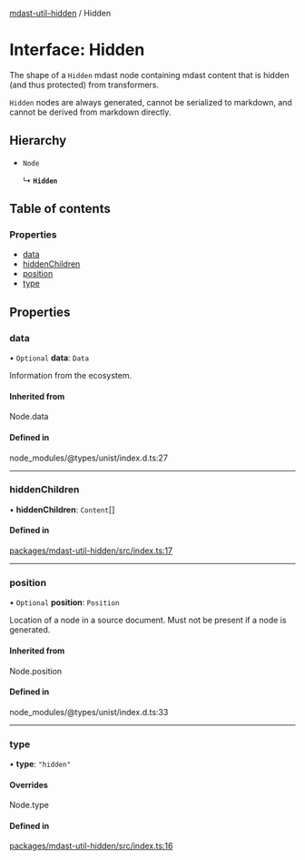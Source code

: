 [mdast-util-hidden](../README.md) / Hidden

# Interface: Hidden

The shape of a `Hidden` mdast node containing mdast content that is hidden
(and thus protected) from transformers.

`Hidden` nodes are always generated, cannot be serialized to markdown, and
cannot be derived from markdown directly.

## Hierarchy

- `Node`

  ↳ **`Hidden`**

## Table of contents

### Properties

- [data](Hidden.md#data)
- [hiddenChildren](Hidden.md#hiddenchildren)
- [position](Hidden.md#position)
- [type](Hidden.md#type)

## Properties

### data

• `Optional` **data**: `Data`

Information from the ecosystem.

#### Inherited from

Node.data

#### Defined in

node_modules/@types/unist/index.d.ts:27

___

### hiddenChildren

• **hiddenChildren**: `Content`[]

#### Defined in

[packages/mdast-util-hidden/src/index.ts:17](https://github.com/Xunnamius/unified-utils/blob/3d8a3a5/packages/mdast-util-hidden/src/index.ts#L17)

___

### position

• `Optional` **position**: `Position`

Location of a node in a source document.
Must not be present if a node is generated.

#### Inherited from

Node.position

#### Defined in

node_modules/@types/unist/index.d.ts:33

___

### type

• **type**: ``"hidden"``

#### Overrides

Node.type

#### Defined in

[packages/mdast-util-hidden/src/index.ts:16](https://github.com/Xunnamius/unified-utils/blob/3d8a3a5/packages/mdast-util-hidden/src/index.ts#L16)
